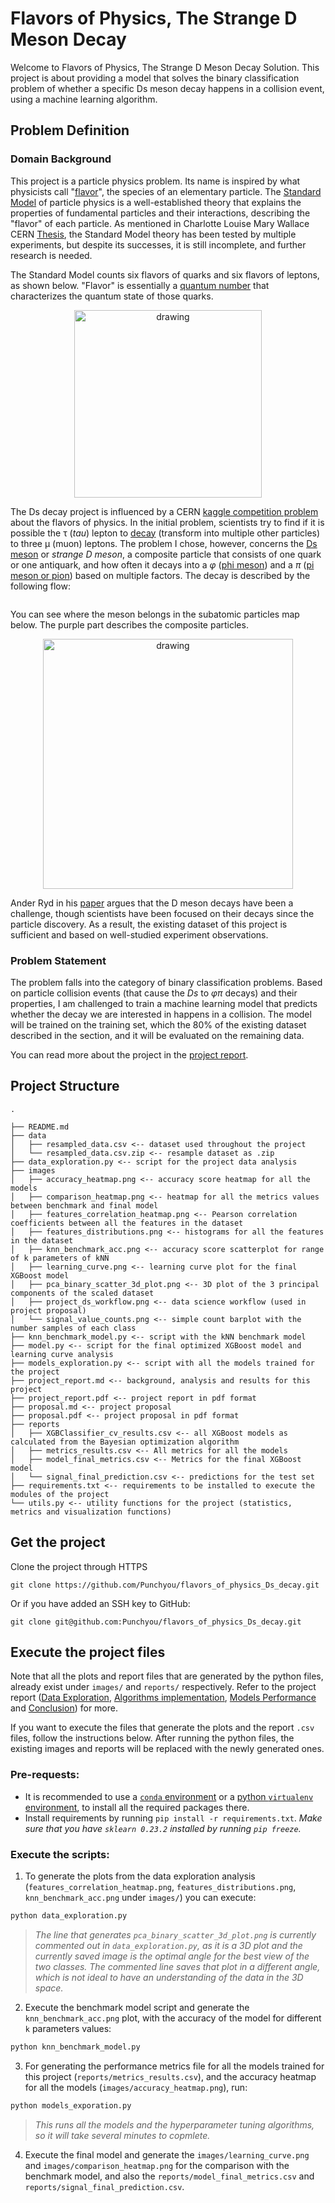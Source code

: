 # Flavors of Physics, The Strange D Meson Decay
Welcome to Flavors of Physics, The Strange D Meson Decay Solution. This project is about providing a model that solves the binary classification problem of whether a specific Ds meson decay happens in a collision event, using a machine learning algorithm.

## Problem Definition
### Domain Background

This project is a particle physics problem. Its name is inspired by what physicists call "[flavor](https://en.wikipedia.org/wiki/Flavour_(particle_physics))", the species of an elementary particle. The  [Standard Model](https://en.wikipedia.org/wiki/Standard_Model) of particle physics is a well-established theory that explains the properties of fundamental particles and their interactions, describing the "flavor" of each particle. As mentioned in Charlotte Louise Mary Wallace CERN [Thesis](https://cds.cern.ch/record/2196092/files/CERN-THESIS-2016-064.pdf), the Standard Model theory has been tested by multiple experiments, but despite its successes, it is still incomplete, and further research is needed. 

The Standard Model counts six flavors of quarks and six flavors of leptons, as shown below. "Flavor" is essentially a [quantum number](https://en.wikipedia.org/wiki/Flavour_(particle_physics)#Quantum_numbers) that characterizes the quantum state of those quarks.

<div align="center">
<img src="https://upload.wikimedia.org/wikipedia/commons/thumb/0/00/Standard_Model_of_Elementary_Particles.svg/1024px-Standard_Model_of_Elementary_Particles.svg.png" alt="drawing" width="300"/>
</div>

 The Ds decay project is influenced by a CERN [kaggle competition problem](https://www.kaggle.com/c/flavours-of-physics/overview/description) about the flavors of physics. In the initial problem, scientists try to find if it is possible the τ (*tau*) lepton to [decay](https://en.wikipedia.org/wiki/Particle_decay) (transform into multiple other particles) to three μ (muon) leptons. The problem I chose, however, concerns the [Ds meson](https://en.wikipedia.org/wiki/D_meson) or *strange D meson*, a composite particle that consists of one quark or one antiquark, and how often it decays into a *φ* ([phi meson](https://en.wikipedia.org/wiki/Phi_meson)) and a *π* ([pi meson or pion](https://en.wikipedia.org/wiki/Pion)) based on multiple factors. The decay is described by the following flow:


<div align="center" style="text-align:center">
<img src="https://latex.codecogs.com/svg.latex?\color{blue}\Large&space;D_{s}\to\phi\pi" title=""/>
</div>


You can see where the meson belongs in the subatomic particles map below. The purple part describes the composite particles.

<div align="center">
<img src="https://upload.wikimedia.org/wikipedia/commons/thumb/7/7f/Particle_overview.svg/1920px-Particle_overview.svg.png" alt="drawing" width="400"/>
</div>

Ander Ryd in his [paper](https://wiki.classe.cornell.edu/pub/People/AndersRyd/DHadRMP.pdf) argues that the D meson decays have been a challenge, though scientists have been focused on their decays since the particle discovery. As a result, the existing dataset of this project is sufficient and based on well-studied experiment observations.


### Problem Statement

The problem falls into the category of binary classification problems. Based on particle collision events (that cause the *Ds* to *φπ* decays) and their properties, I am challenged to train a machine learning model that predicts whether the decay we are interested in happens in a collision. The model will be trained on the training set, which the 80% of the existing dataset described in the section, and it will be evaluated on the remaining data.

You can read more about the project in the [project report](https://github.com/Punchyou/flavors_of_physics_Ds_decay/blob/master/project_report.md).
## Project Structure
```git
.

├── README.md
├── data
│   ├── resampled_data.csv <-- dataset used throughout the project 
│   └── resampled_data.csv.zip <-- resample dataset as .zip
├── data_exploration.py <-- script for the project data analysis
├── images
│   ├── accuracy_heatmap.png <-- accuracy score heatmap for all the models
│   ├── comparison_heatmap.png <-- heatmap for all the metrics values between benchmark and final model
│   ├── features_correlation_heatmap.png <-- Pearson correlation coefficients between all the features in the dataset
│   ├── features_distributions.png <-- histograms for all the features in the dataset
│   ├── knn_benchmark_acc.png <-- accuracy score scatterplot for range of k parameters of kNN
│   ├── learning_curve.png <-- learning curve plot for the final XGBoost model
│   ├── pca_binary_scatter_3d_plot.png <-- 3D plot of the 3 principal components of the scaled dataset
│   ├── project_ds_workflow.png <-- data science workflow (used in project proposal)
│   └── signal_value_counts.png <-- simple count barplot with the number samples of each class
├── knn_benchmark_model.py <-- script with the kNN benchmark model
├── model.py <-- script for the final optimized XGBoost model and learning curve analysis
├── models_exploration.py <-- script with all the models trained for the project
├── project_report.md <-- background, analysis and results for this project
├── project_report.pdf <-- project report in pdf format
├── proposal.md <-- project proposal
├── proposal.pdf <-- project proposal in pdf format
├── reports
│   ├── XGBClassifier_cv_results.csv <-- all XGBoost models as calculated from the Bayesian optimization algorithm
│   ├── metrics_results.csv <-- All metrics for all the models
│   ├── model_final_metrics.csv <-- Metrics for the final XGBoost model
│   └── signal_final_prediction.csv <-- predictions for the test set
├── requirements.txt <-- requirements to be installed to execute the modules of the project
└── utils.py <-- utility functions for the project (statistics, metrics and visualization functions)
```
## Get the project
Clone the project through HTTPS
```git
git clone https://github.com/Punchyou/flavors_of_physics_Ds_decay.git
```

Or if you have added an SSH key to GitHub:
```git
git clone git@github.com:Punchyou/flavors_of_physics_Ds_decay.git
```

## Execute the project files
Note that all the plots and report files that are generated by the python files, already exist under `images/` and `reports/` respectively. Refer to the project report ([Data Exploration](https://github.com/Punchyou/flavors_of_physics_Ds_decay/blob/master/project_report.md#data-exploration), [Algorithms implementation](https://github.com/Punchyou/flavors_of_physics_Ds_decay/blob/master/project_report.md#algorithms-implementation), [Models Performance](https://github.com/Punchyou/flavors_of_physics_Ds_decay/blob/master/project_report.md#models-performance) and [Conclusion](https://github.com/Punchyou/flavors_of_physics_Ds_decay/blob/master/project_report.md#conclusion)) for more.

If you want to execute the files that generate the plots and the report `.csv` files, follow the instructions below. After running the python files, the existing images and reports will be replaced with the newly generated ones.

### Pre-requests:
* It is recommended to use a [`conda` environment](https://conda.io/projects/conda/en/latest/user-guide/tasks/manage-environments.html) or a [python `virtualenv` environment](https://uoa-eresearch.github.io/eresearch-cookbook/recipe/2014/11/26/python-virtual-env/), to install all the required packages there.
* Install requirements by running `pip install -r requirements.txt`. *Make sure that you have `sklearn 0.23.2` installed by running `pip freeze`.*

### Execute the scripts:
1. To generate the plots from the data exploration analysis (`features_correlation_heatmap.png`, `features_distributions.png`, `knn_benchmark_acc.png` under `images/`) you can execute:
```sh
python data_exploration.py
```
> *The line that generates `pca_binary_scatter_3d_plot.png` is currently commented out in `data_exploration.py`, as it is a 3D plot and the currently saved image is the optimal angle for the best view of the two classes. The commented line saves that plot in a different angle, which is not ideal to have an understanding of the data in the 3D space.*

2. Execute the benchmark model script and generate the `knn_benchmark_acc.png` plot, with the accuracy of the model for different `k` parameters values:
```sh
python knn_benchmark_model.py
```

3. For generating the performance metrics file for all the models trained for this project (`reports/metrics_results.csv`), and the accuracy heatmap for all the models (`images/accuracy_heatmap.png`), run:
```sh
python models_exporation.py 
```
> *This runs all the models and the hyperparameter tuning algorithms, so it will take several minutes to copmlete.*


4. Execute the final model and generate the `images/learning_curve.png` and `images/comparison_heatmap.png` for the comparison with the benchmark model, and also the `reports/model_final_metrics.csv` and `reports/signal_final_prediction.csv`.
